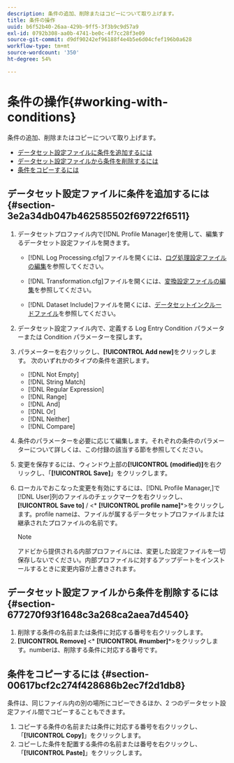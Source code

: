```yaml
---
description: 条件の追加、削除またはコピーについて取り上げます。
title: 条件の操作
uuid: b6f52b40-26aa-429b-9ff5-3f3b9c9d57a9
exl-id: 0792b308-aa0b-4741-be0c-4f7cc28f3e09
source-git-commit: d9df90242ef96188f4e4b5e6d04cfef196b0a628
workflow-type: tm+mt
source-wordcount: '350'
ht-degree: 54%

---
```


# 条件の操作{#working-with-conditions}

条件の追加、削除またはコピーについて取り上げます。

* [データセット設定ファイルに条件を追加するには](../../../home/c-dataset-const-proc/c-conditions/c-work-cond.md#section-3e2a34db047b462585502f69722f6511)
* [データセット設定ファイルから条件を削除するには](../../../home/c-dataset-const-proc/c-conditions/c-work-cond.md#section-677270f93f1648c3a268ca2aea7d4540)
* [条件をコピーするには](../../../home/c-dataset-const-proc/c-conditions/c-work-cond.md#section-00617bcf2c274f428686b2ec7f2d1db8)

## データセット設定ファイルに条件を追加するには {#section-3e2a34db047b462585502f69722f6511}

1. データセットプロファイル内で[!DNL Profile Manager]を使用して、編集するデータセット設定ファイルを開きます。

   * [!DNL Log Processing.cfg]ファイルを開くには、[ログ処理設定ファイルの編集](../../../home/c-dataset-const-proc/c-log-proc-config-file/t-edit-log-proc-config-file.md#task-6a2fa1b735cb4eefad730f0a3a7858e5)を参照してください。

   * [!DNL Transformation.cfg]ファイルを開くには、[変換設定ファイルの編集](../../../home/c-dataset-const-proc/c-trans-config-file/t-edit-trans-config-file.md#task-cfef4142c1bf4437a669d1fdc75cabbc)を参照してください。

   * [!DNL Dataset Include]ファイルを開くには、[データセットインクルードファイル](../../../home/c-dataset-const-proc/c-dataset-inc-files/c-abt-dataset-inc-files.md)を参照してください。

1. データセット設定ファイル内で、定義する Log Entry Condition パラメーターまたは Condition パラメーターを探します。
1. パラメーターを右クリックし、**[!UICONTROL Add new]**&#x200B;をクリックします。 次のいずれかのタイプの条件を選択します。

   * [!DNL Not Empty]
   * [!DNL String Match]
   * [!DNL Regular Expression]
   * [!DNL Range]
   * [!DNL And]
   * [!DNL Or]
   * [!DNL Neither]
   * [!DNL Compare]

1. 条件のパラメーターを必要に応じて編集します。それぞれの条件のパラメーターについて詳しくは、この付録の該当する節を参照してください。
1. 変更を保存するには、ウィンドウ上部の&#x200B;**[!UICONTROL (modified)]**&#x200B;を右クリックし、「**[!UICONTROL Save]**」をクリックします。

1. ローカルでおこなった変更を有効にするには、[!DNL Profile Manager,]で[!DNL User]列のファイルのチェックマークを右クリックし、 **[!UICONTROL Save to]** / &lt;* **[!UICONTROL profile name]***>をクリックします。profile nameは、ファイルが属するデータセットプロファイルまたは継承されたプロファイルの名前です。

   >[!NOTE]
   >
   >アドビから提供される内部プロファイルには、変更した設定ファイルを一切保存しないでください。内部プロファイルに対するアップデートをインストールするときに変更内容が上書きされます。

## データセット設定ファイルから条件を削除するには {#section-677270f93f1648c3a268ca2aea7d4540}

1. 削除する条件の名前または条件に対応する番号を右クリックします。
1. **[!UICONTROL Remove]** &lt;* **[!UICONTROL #number]***>をクリックします。numberは、削除する条件に対応する番号です。

## 条件をコピーするには {#section-00617bcf2c274f428686b2ec7f2d1db8}

条件は、同じファイル内の別の場所にコピーできるほか、2 つのデータセット設定ファイル間でコピーすることもできます。

1. コピーする条件の名前または条件に対応する番号を右クリックし、「**[!UICONTROL Copy]**」をクリックします。
1. コピーした条件を配置する条件の名前または番号を右クリックし、「**[!UICONTROL Paste]**」をクリックします。
